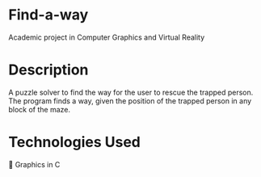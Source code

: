 # Find-a-way
Academic project in Computer Graphics and Virtual Reality

# Description
A puzzle solver to find the way for the user to rescue the trapped person. The program finds a way, given the position of the trapped person in any block of the maze.

# Technologies Used
 Graphics in C
